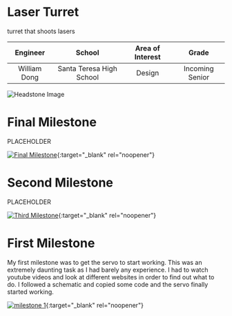 # Laser Turret
 
 turret that shoots lasers

| **Engineer** | **School** | **Area of Interest** | **Grade** |
|:--:|:--:|:--:|:--:|
| William Dong | Santa Teresa High School | Design | Incoming Senior

![Headstone Image](https://bluestampengineering.com/wp-content/uploads/2016/05/improve.jpg)
  
# Final Milestone
PLACEHOLDER

[![Final Milestone](https://res.cloudinary.com/marcomontalbano/image/upload/v1612573869/video_to_markdown/images/youtube--F7M7imOVGug-c05b58ac6eb4c4700831b2b3070cd403.jpg )](https://www.youtube.com/watch?v=F7M7imOVGug&feature=emb_logo "Final Milestone"){:target="_blank" rel="noopener"}

# Second Milestone
PLACEHOLDER 

[![Third Milestone](https://res.cloudinary.com/marcomontalbano/image/upload/v1612574014/video_to_markdown/images/youtube--y3VAmNlER5Y-c05b58ac6eb4c4700831b2b3070cd403.jpg)](https://www.youtube.com/watch?v=y3VAmNlER5Y&feature=emb_logo "Second Milestone"){:target="_blank" rel="noopener"}
# First Milestone
  

My first milestone was to get the servo to start working. This was an extremely daunting task as I had barely any experience. I had to watch youtube videos and look at different websites in order to find out what to do. I followed a schematic and copied some code and the servo finally started working. 

[![milestone 1](https://res.cloudinary.com/marcomontalbano/image/upload/v1657552156/video_to_markdown/images/youtube--6a0MWJREZKs-c05b58ac6eb4c4700831b2b3070cd403.jpg)](https://www.youtube.com/watch?v=6a0MWJREZKs&feature=youtu.be "milestone 1"){:target="_blank" rel="noopener"}

